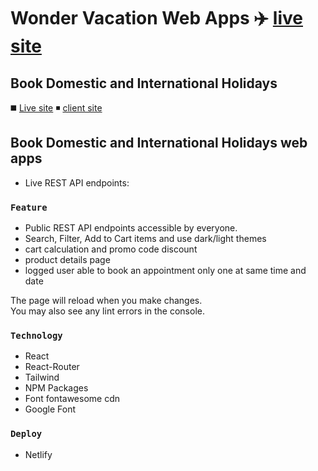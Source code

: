 # Wonder Vacation Web Apps :airplane: [live site](https://stellular-boba-dd261f.netlify.app/)

## Book Domestic and International Holidays
:black_medium_square: [Live site](https://stellular-boba-dd261f.netlify.app/p)
:black_medium_small_square: [client site](https://github.com/greeenOrange/daily_mall-e-commerce-)


## Book Domestic and International Holidays web apps

* Live REST API endpoints:

### `Feature`

* Public REST API endpoints accessible by everyone.
* Search, Filter, Add to Cart items and use dark/light themes
* cart calculation and promo code discount 
* product details page
* logged user able to book an appointment only one at same time and date

The page will reload when you make changes.\
You may also see any lint errors in the console.

### `Technology`

* React
* React-Router
* Tailwind
* NPM Packages
* Font fontawesome cdn
* Google Font

### `Deploy`

* Netlify